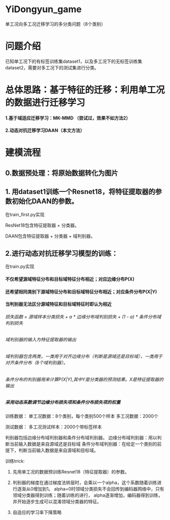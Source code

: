 # YiDongyun_game
单工况向多工况迁移学习的多分类问题（8个类别）
# 问题介绍
已知单工况下的有标签训练集dataset1，以及多工况下的无标签训练集dataset2，需要对多工况下的测试集进行分类。
# 总体思路：基于特征的迁移：利用单工况的数据进行迁移学习
#### 1.基于域适应迁移学习：MK-MMD （尝试过，效果不如方法2）
#### 2.动态对抗迁移学习DAAN（本文方法）
# 建模流程
## 0.数据预处理：将原始数据转化为图片
## 1. 用dataset1训练一个Resnet18，将特征提取器的参数初始化DAAN的参数。
  在train_first.py实现
  
  ResNet18包含特征提取器 + 分类器。

  DAAN包含特征提取器 + 分类器 + 域判别器。
## 2.进行动态对抗迁移学习模型的训练：
  在train.py实现
  #### 不仅希望源域特征分布和目标域特征分布相近；对应边缘分布P(X)
  #### 还希望相同类别下源域特征分布和目标域特征分布相近；对应条件分布P(X|Y)
  #### 当判别器无法区分源域特征和目标域特征时即认为相近
  ###### 损失函数 = 源域样本分类损失 + a * 边缘分布域判别损失 + (1 - a) * 条件分布域判别损失
  ###### 域判别器的输入为特征提取器的输出
  ###### 域判别器包含两类，一类用于对齐边缘分布（判断是源域还是目标域），一类用于对齐条件分布（8个域判别器）。
  ###### 条件分布的判别器用来计算P(X|Y),其中Y是分类器的预测结果。X是特征提取器的输出
  ##### 采用动态系数调节边缘分布损失项和条件分布损失项的权重

  训练数据：
单工况数据：8个类别，每个类别500个样本
多工况数据：2000个

测试数据：
多工况测试样本：2000个带标签样本

判别器包括边缘分布域判别器和条件分布域判别器。
边缘分布域判别器：用以判断当前输入数据是来自源域还是目标域
条件分布域判别器：在给定一个类别的前提下，判断当前输入数据是来自源域和目标域。


训练trick:
1. 先用单工况的数据预训练Resnet18（特征提取器）的参数。
2. 判别器的梯度在通过梯度法转层时，会乘以一个alpha，这个系数随着训练进行逐渐从0增加到1。
alpha=0时领域分类损失不会回传到编码器网络中，只有领域分类器得到训练；随着训练的进行， alpha逐渐增加，编码器得到训练，并开始逐步生成可以混淆领域分类器的特征。

3. 自适应的学习率下降策略

